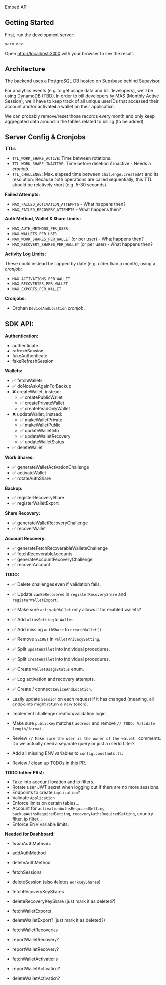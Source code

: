 Embed API

## Getting Started

First, run the development server:

```bash
yarn dev
```

Open [http://localhost:3000](http://localhost:3000) with your browser to see the result.

## Architecture

The backend uses a PostgreSQL DB hosted on Supabase behind Supavisor.

For analytics events (e.g. to get usage data and bill developers), we'll be using DynamoDB (TBD). In order to bill developers by MAS (Monthly Active Session),
we'll have to keep track of all unique user IDs that accessed their account and/or activated a wallet on their application.

We can probably remove/reset those records every month and only keep aggregated data around in the tables related to billing (to be added).

## Server Config & Cronjobs

**TTLs**

- `TTL_WORK_SHARE_ACTIVE`: Time between rotations.
- `TTL_WORK_SHARE_INACTIVE`: Time before deletion if inactive - Needs a _cronjob_.
- `TTL_CHALLENGE`: Max. elapsed time between `Challenge.createdAt` and its resolution. Because both operations are called
  sequentially, this TTL should be relatively short (e.g. 5-30 seconds).

**Failed Attempts:**

- `MAX_FAILED_ACTIVATION_ATTEMPTS` - What happens then?
- `MAX_FAILED_RECOVERY_ATTEMPTS` - What happens then?

**Auth Method, Wallet & Share Limits:**

- `MAX_AUTH_METHODS_PER_USER`
- `MAX_WALLETS_PER_USER`
- `MAX_WORK_SHARES_PER_WALLET` (or per user) - What happens then?
- `MAX_RECOVERY_SHARES_PER_WALLET` (or per user) - What happens then?

**Activity Log Limits:**

These could instead be capped by date (e.g. older than a month), using a _cronjob_:

- `MAX_ACTIVATIONS_PER_WALLET`
- `MAX_RECOVERIES_PER_WALLET`
- `MAX_EXPORTS_PER_WALLET`

**Cronjobs:**

- Orphan `DeviceAndLocation` _cronjob_.

## SDK API:

**Authentication:**
- authenticate
- refreshSession
- fakeAuthenticate
- fakeRefreshSession

**Wallets:**
- ✅ fetchWallets
- ✅ doNotAskAgainForBackup
- ❌ createWallet, instead:
  - ✅ createPublicWallet
  - ✅ createPrivateWallet
  - ✅ createReadOnlyWallet
- ❌ updateWallet, instead:
  - ✅ makeWalletPrivate
  - ✅ makeWalletPublic
  - ✅ updateWalletInfo
  - ✅ updateWalletRecovery
  - ✅ updateWalletStatus
- ✅ deleteWallet

**Work Shares:**
- ✅ generateWalletActivationChallenge
- ✅ activateWallet
- ✅ rotateAuthShare

**Backup:**
- ✅ registerRecoveryShare
- ✅ registerWalletExport

**Share Recovery:**
- ✅ generateWalletRecoveryChallenge
- ✅ recoverWallet

**Account Recovery:**
- ✅ generateFetchRecoverableWalletsChallenge
- ✅ fetchRecoverableAccounts
- ✅ generateAccountRecoveryChallenge
- ✅ recoverAccount

**TODO:**
- ✅ Delete challenges even if validation fails.
- ✅ Update `canBeRecovered` in `registerRecoveryShare` and `registerWalletExport`.
- ✅ Make sure `activateWallet` only allows it for enabled wallets?
- ✅ Add `aliasSetting` to `Wallet`.
- ✅ Add missing `authShare` to `createWallet()`.
- ✅ Remove `SECRET` in `WalletPrivacySetting`.
- ✅ Split `updateWallet` into individual procedures.
- ✅ Split `createWallet` into individual procedures.
- ✅ Create `WalletUsageStatus` enum.
- ✅ Log activation and recovery attempts.
- ✅ Create / connect `DeviceAndLocation`.

- Lazily update `Session` on each request if it has changed (meaning, all endpoints might return a new token).
- Implement challenge creation/validation logic.
- Make sure `publicKey` matches `address` and remove `// TODO: Validate length/format`.
- Review `// Make sure the user is the owner of the wallet:` comments. Do we actually need a separate query or just a userId filter?
- Add all missing ENV variables to `config.constants.ts`.
- Review / clean up TODOs in this PR.

**TODO (other PRs):**

- Take into account location and ip filters.
- Rotate user JWT secret when logging out if there are no more sessions.
- Endpoints to create `Application`?
- Validate `Application`.
- Enforce limits on certain tables...
- Account for `activationAuthsRequiredSetting`, `backupAuthsRequiredSetting`, `recoveryAuthsRequiredSetting`, country filter, ip filter...
- Enforce ENV variable limits.

**Needed for Dashboard:**

- fetchAuthMethods
- addAuthMethod
- deleteAuthMethod

- fetchSessions
- deleteSession (also deletes `WorkKeyShare`s)

- fetchRecoveryKeyShares
- deleteRecoveryKeyShare (just mark it as deleted?)

- fetchWalletExports
- deleteWalletExport? (just mark it as deleted?)

- fetchWalletRecoveries
- reportWalletRecovery?
- reportWalletRecovery?

- fetchWalletActivations
- reportWalletActivation?
- deleteWalletActivation?




